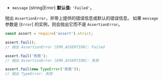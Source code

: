 <!-- YAML
added: v0.1.21
-->
* `message` {string|Error} **默认值:** `'Failed'`。

抛出 `AssertionError`，并带上提供的错误信息或默认的错误信息。
如果 `message` 参数是 [`Error`] 的实例，则会抛出它而不是 `AssertionError`。

```js
const assert = require('assert').strict;

assert.fail();
// 抛出 AssertionError [ERR_ASSERTION]: Failed

assert.fail('失败');
// 抛出 AssertionError [ERR_ASSERTION]: 失败

assert.fail(new TypeError('失败'));
// 抛出 TypeError: 失败
```


